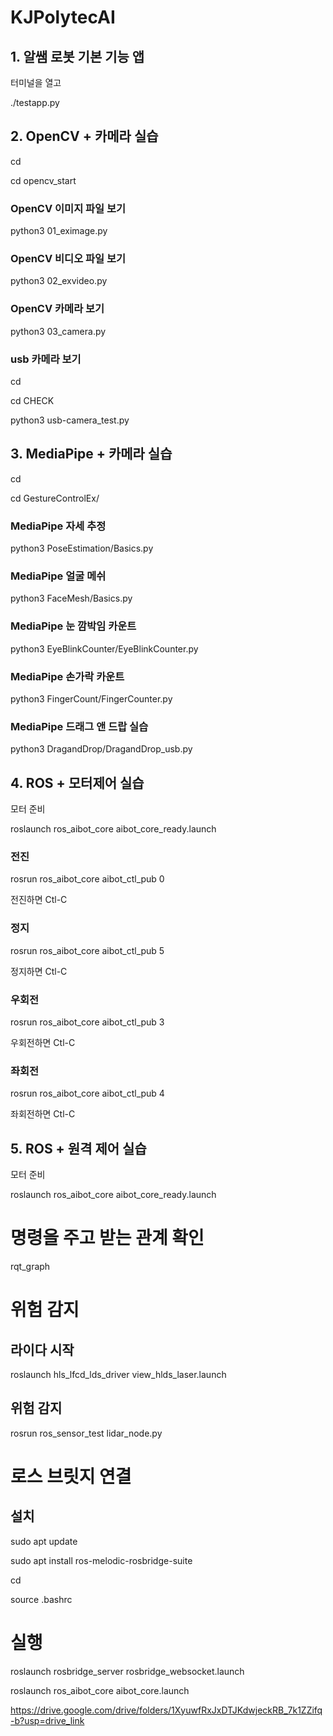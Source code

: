 # KJPolytecAI

## 1. 알쌤 로봇 기본 기능 앱

터미널을 열고

./testapp.py

## 2. OpenCV + 카메라 실습

cd

cd opencv_start

### OpenCV 이미지 파일 보기

python3 01_eximage.py

### OpenCV 비디오 파일 보기

python3 02_exvideo.py

### OpenCV 카메라 보기

python3 03_camera.py

### usb 카메라 보기

cd

cd CHECK

python3 usb-camera_test.py


## 3. MediaPipe + 카메라 실습

cd

cd GestureControlEx/

### MediaPipe 자세 추정

python3 PoseEstimation/Basics.py

### MediaPipe 얼굴 메쉬

python3 FaceMesh/Basics.py

### MediaPipe 눈 깜박임 카운트

python3 EyeBlinkCounter/EyeBlinkCounter.py

### MediaPipe 손가락 카운트

python3 FingerCount/FingerCounter.py

### MediaPipe 드래그 앤 드랍 실습

python3 DragandDrop/DragandDrop_usb.py


## 4. ROS + 모터제어 실습

모터 준비

roslaunch ros_aibot_core aibot_core_ready.launch

### 전진

rosrun ros_aibot_core aibot_ctl_pub 0

   전진하면 Ctl-C

### 정지

rosrun ros_aibot_core aibot_ctl_pub 5

   정지하면 Ctl-C

### 우회전

rosrun ros_aibot_core aibot_ctl_pub 3

   우회전하면 Ctl-C
   
### 좌회전

rosrun ros_aibot_core aibot_ctl_pub 4

   좌회전하면 Ctl-C

## 5. ROS + 원격 제어 실습

모터 준비

roslaunch ros_aibot_core aibot_core_ready.launch

# 명령을 주고 받는 관계 확인

rqt_graph

# 위험 감지

## 라이다 시작

roslaunch hls_lfcd_lds_driver view_hlds_laser.launch

## 위험 감지

rosrun ros_sensor_test lidar_node.py

# 로스 브릿지 연결

## 설치

sudo apt update

sudo apt install ros-melodic-rosbridge-suite

cd 

source .bashrc

# 실행

roslaunch rosbridge_server rosbridge_websocket.launch

roslaunch ros_aibot_core aibot_core.launch












https://drive.google.com/drive/folders/1XyuwfRxJxDTJKdwjeckRB_7k1ZZifq-b?usp=drive_link



